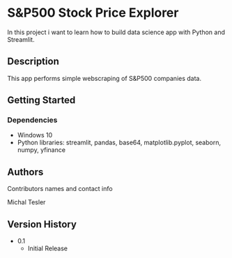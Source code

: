 # S&P500 Stock Price Explorer

In this project i want to learn how to build data science app with Python and Streamlit.

## Description

This app performs simple webscraping of S&P500 companies data.

## Getting Started

### Dependencies

* Windows 10
* Python libraries: streamlit, pandas, base64, matplotlib.pyplot, seaborn, numpy, yfinance

## Authors

Contributors names and contact info

Michal Tesler

## Version History

* 0.1
    * Initial Release